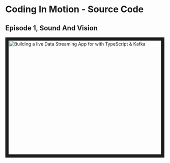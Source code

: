 # Coding In Motion - Source Code

## Episode 1, Sound And Vision

<a href="http://www.youtube.com/watch?feature=player_embedded&v=P-9svLRyaSw" target="_blank">
  <img src="http://img.youtube.com/vi/P-9svLRyaSw/0.jpg" alt="Building a live Data Streaming App for with TypeScript & Kafka" width="480" height="360" border="10" />
</a>
